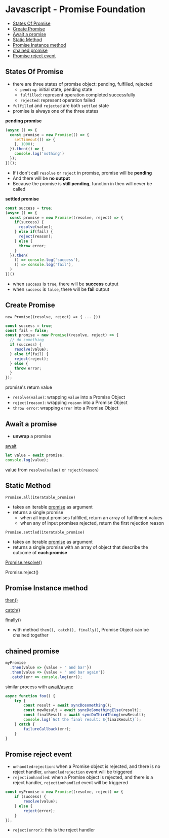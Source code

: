# Javascript - Promise Foundation

* [States Of Promise](#states-of-promise)
* [Create Promise](#create-promise)
* [Await a promise](#await-a-promise)
* [Static Method](#static-method)
* [Promise Instance method](#promise-instance-method)
* [chained promise](#chained-promise)
* [Promise reject event](#promise-reject-event)

## States Of Promise

- there are three states of promise object: pending, fulfilled, rejected
  - `pending`: initial state, pending state
  - `fulfilled`: represent operation completed successfully
  - `rejected`: represent operation failed
- `fulfilled` and `rejected` are both `settled` state
- promise is always one of the three states

**pending promise**

```js
(async () => {
  const promise = new Promise(() => {
    setTimeout(() => {
    }, 1000);
  }).then(() => {
    console.log('nothing')
  });
})();
```

- If i don't call `resolve` or `reject` in promise, promise will be **pending**
- And there will be **no output**
- Because the promise is **still pending**, function in then will never be called

**settled promise**

```js
const success = true;
(async () => {
  const promise = new Promise((resolve, reject) => {
    if(success) {
      resolve(value);
    } else if(fail) {
      reject(reason);
    } else {
      throw error;
    }
  }).then(
    () => console.log('success'),
    () => console.log('fail'),
  )
})()
```

- when `success` is `true`, there will be **success** output
- when `success` is `false`, there will be **fail** output

## Create Promise

`new Promise((resolve, reject) => { ... }))`

```js
const success = true;
const fail = false;
const promise = new Promise((resolve, reject) => {
  // do something
  if (success) {
    resolve(value);
  } else if(fail) {
    reject(reject);
  } else {
    throw error;
  }
});
```

promise's return value

- `resolve(value)`: wrapping `value` into a Promise Object
- `reject(reason)`: wrapping `reason` into a Promise Object
- `throw error`: wrapping `error` into a Promise Object

## Await a promise

- **unwrap** a promise

[await](javascript-async-await.md)

```js
let value = await promise;
console.log(value);
```

value from `resolve(value)` or `reject(reason)`

## Static Method

`Promise.all(iteratable_promise)`

- takes an iterable [promise]() as argument 
- returns a single promise
  - when all input promises fulfilled, return an array of fulfillment values
  - when any of input promises rejected, return the first rejection reason

`Promise.settled(iteratable_promise)`

- takes an iterable [promise]() as argument 
- returns a single promise with an array of object that describe the outcome of **each promise**

[Promise.resolve()](javaScript-promise-resolve.md)

Promise.reject()

## Promise Instance method

[then()](javascript-promise-then.md)

[catch()](javascript-promise-catch.md)

[finally()](javascript-promise-finally.md)

- with method `then(), catch(), finally()`, Promise Object can be chained together

## chained promise

```js
myPromise
  .then(value => {value + ' and bar'})
  .then(value => {value + ' and bar again'})
  .catch(err => console.log(err));
```

similar process with [await/async](javascript-async-await.md)

```js
async function foo() {
    try {
        const result = await syncDosomething();
        const newResult = await syncDoSomethingElse(result);
        const finalResult = await syncDoThirdThing(newResult);
        console.log(`Got the final result: ${finalResult}`);
    } catch {
        failureCallback(err);
    }
}
```

## Promise reject event

- `unhandledrejection`: when a Promise object is rejected, and there is no reject handler, `unhandledrejection` event will be triggered
- `rejectionhandled`: when a Promise object is rejected, and there is a reject handler, `rejectionhandled` event will be triggered

```js
const myPromise = new Promise((resolve, reject) => {
    if (success) {
        resolve(value);
    } else {
        reject(error);
    }
});
```

- `reject(error)`: this is the reject handler
